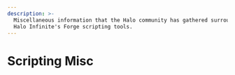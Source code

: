 ```yaml
---
description: >-
  Miscellaneous information that the Halo community has gathered surrounding
  Halo Infinite's Forge scripting tools.
---
```


# Scripting Misc

